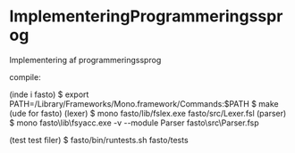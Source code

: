 # ImplementeringProgrammeringssprog
Implementering af programmeringssprog

compile:

(inde i fasto)
$ export PATH=/Library/Frameworks/Mono.framework/Commands:$PATH
$ make
(ude for fasto)
(lexer)
$ mono fasto/lib/fslex.exe fasto/src/Lexer.fsl
(parser)
$ mono fasto\lib\fsyacc.exe -v --module Parser fasto\src\Parser.fsp 

(test test filer)
$ fasto/bin/runtests.sh fasto/tests
